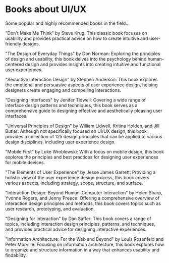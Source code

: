 # Books about UI/UX

Some popular and highly recommended books in the field…

"Don't Make Me Think" by Steve Krug: This classic book focuses on usability and provides practical advice on how to create intuitive and user-friendly designs.

"The Design of Everyday Things" by Don Norman: Exploring the principles of design and usability, this book delves into the psychology behind human-centered design and provides insights into creating intuitive and functional user experiences.

"Seductive Interaction Design" by Stephen Anderson: This book explores the emotional and persuasive aspects of user experience design, helping designers create engaging and compelling interactions.

"Designing Interfaces" by Jenifer Tidwell: Covering a wide range of interface design patterns and techniques, this book serves as a comprehensive guide to designing effective and aesthetically pleasing user interfaces.

"Universal Principles of Design" by William Lidwell, Kritina Holden, and Jill Butler: Although not specifically focused on UI/UX design, this book provides a collection of 125 design principles that can be applied to various design disciplines, including user experience design.

"Mobile First" by Luke Wroblewski: With a focus on mobile design, this book explores the principles and best practices for designing user experiences for mobile devices.

"The Elements of User Experience" by Jesse James Garrett: Providing a holistic view of the user experience design process, this book covers various aspects, including strategy, scope, structure, and surface.

"Interaction Design: Beyond Human-Computer Interaction" by Helen Sharp, Yvonne Rogers, and Jenny Preece: Offering a comprehensive overview of interaction design principles and methods, this book covers topics such as user research, prototyping, and evaluation.

"Designing for Interaction" by Dan Saffer: This book covers a range of topics, including interaction design principles, patterns, and techniques, and provides practical advice for designing interactive experiences.

"Information Architecture: For the Web and Beyond" by Louis Rosenfeld and Peter Morville: Focusing on information architecture, this book explores how to organize and structure information in a way that enhances usability and findability.
